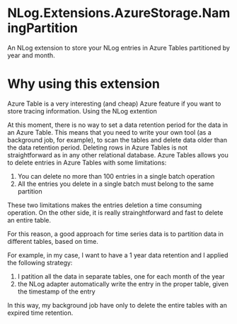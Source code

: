 # NLog.Extensions.AzureStorage.NamingPartition
An NLog extension to store your NLog entries in Azure Tables partitioned by year and month.

Why using this extension
======
Azure Table is a very interesting (and cheap) Azure feature if you want to store tracing information. Using the NLog extention

At this moment, there is no way to set a data retention period for the data in an Azure Table. This means that you need to write your own tool (as a background job, for example), to scan the tables and delete data older than the data retention period.
Deleting rows in Azure Tables is not straightforward as in any other relational database. Azure Tables allows you to delete entries in Azure Tables with some limitations:

1. You can delete no more than 100 entries in a single batch operation
2. All the entries you delete in a single batch must belong to the same partition

These two limitations makes the entries deletion a time consuming operation.
On the other side, it is really strainghtforward and fast to delete an entire table.

For this reason, a good approach for time series data is to partition data in different tables, based on time.

For example, in my case, I want to have a 1 year data retention and I applied the following strategy:

1. I patition all the data in separate tables, one for each month of the year
2. the NLog adapter automatically write the entry in the proper table, given the timestamp of the entry

In this way, my background job have only to delete the entire tables with an expired time retention.